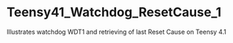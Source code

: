 # Teensy41_Watchdog_ResetCause_1

Illustrates watchdog WDT1 and retrieving of last Reset Cause on Teensy 4.1







